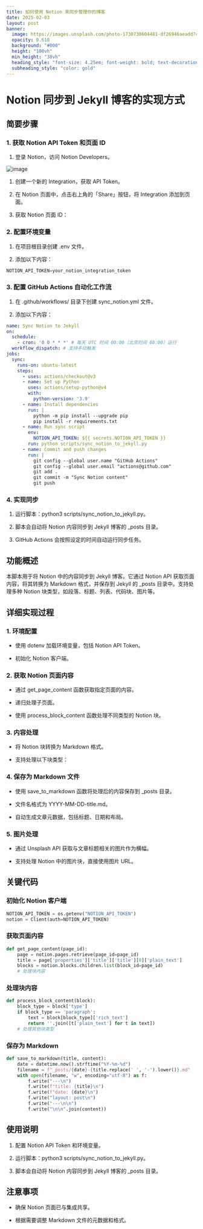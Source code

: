 ```yaml
---
title: 如何使用 Notion 来同步管理你的博客
date: 2025-02-03
layout: post
banner:
  image: https://images.unsplash.com/photo-1730730604481-df26946aeadd?crop=entropy&cs=tinysrgb&fit=max&fm=jpg&ixid=M3w2OTIwMzJ8MHwxfHJhbmRvbXx8fHx8fHx8fDE3Mzg2MDcxMjF8&ixlib=rb-4.0.3&q=80&w=1080
  opacity: 0.618
  background: "#000"
  height: "100vh"
  min_height: "38vh"
  heading_style: "font-size: 4.25em; font-weight: bold; text-decoration: underline"
  subheading_style: "color: gold"
---
```


# Notion 同步到 Jekyll 博客的实现方式

## 简要步骤

### 1. 获取 Notion API Token 和页面 ID

1. 登录 Notion，访问 Notion Developers。

![image](https://prod-files-secure.s3.us-west-2.amazonaws.com/a7a0cc5a-89b9-4cda-8686-1fba0ca52f40/d19c1afe-dea5-4312-9333-786b0ba83054/image.png?X-Amz-Algorithm=AWS4-HMAC-SHA256&X-Amz-Content-Sha256=UNSIGNED-PAYLOAD&X-Amz-Credential=ASIAZI2LB4664IJNBZNI%2F20250203%2Fus-west-2%2Fs3%2Faws4_request&X-Amz-Date=20250203T182520Z&X-Amz-Expires=3600&X-Amz-Security-Token=IQoJb3JpZ2luX2VjEAIaCXVzLXdlc3QtMiJGMEQCICahfldC9Q1VS01iyvXkFcvIuknkQK2uLl%2BO%2BtyW1Fj0AiALiwoUETBzEtuPm9Lcl7ZV36PbQfhwrF6km8E7CdI3CSr%2FAwgbEAAaDDYzNzQyMzE4MzgwNSIMzFLzDdL5ChYUtbShKtwD2yi7EzyVd22Cjb5zG9SwcAwpaL%2Bmqs6HfLUvMmnLjczuy2XO6Qgvu4vsvucu9dICfV3OK1pLqksnBIBEnHINjUYPPdikxkCjde7TmbNJC88hQozUP0T96%2Fbu4MwrXFPW3VPZHQbhtLoFbkBgKFvJPP0eMXMfHz6QJH1q%2Fo2Zgj5Tuh9AjzfMfDYPmi4AguXugPsaoPUlCPgSSuV%2FbDBojzITTpfoiSfv7L6nxrGWz%2Fvt8BUH%2FLwpmpB%2Fw%2F4UkLpZtjvuV3%2BcUswRJCFFamLp7pIBAFWJ901MIHCzlN9vtYn8HRQq8QC%2Bo2hHOxYXh9%2FRfeE0vSHSHXIrJCqcXkUMkhrgJnUhuQ8UxFmOQobIkq%2Bg0oxybX8GF2bi6RxJcYPPgBF4JZbetU5CxtKvjSfp01ezZZV79i2qJH7uHfOGNJMmQmLc9EUB2VwdeHj43XCJFadR2DSZAjJDLB8e0FHbqQAG%2BR067k5ABZQYiNIrTJKI7ui%2FrMaTT7dQLpfNFkOb4dspOIqZMA3pr3ZI3XX%2Frp%2FUOpra9ICThZaTkomNON4%2FHC8doAHhFh2zjmrzOFyRs68DMOyV14XmqSSJTD1k%2F0jB49fCkcHuYtaCuc2ddbiOYfZ67jsaBNBTF60wvYSEvQY6pgETiKpUvuIyiFM%2BjZZT7ALGsKT0lDGbsL%2B0ifGOymW3%2FyM%2FB9UQtye6%2BYDnrkeOrM45iJtX3rv48sywKlEi6bRO4RvwJ0xs0ehjfD8ifwyEslI%2BPSDM2y6a0xT4rsdYNOEELKx%2BB2AY0b1nWEkALlGYxo3RimxsKoy1Fu5PH6lqjzpzFRfjiQ1CsPCJPQYdqpaavc6rqvY0C0OWH476VTRwu35L4xY2&X-Amz-Signature=21e4e57239cd85219aac1d2552ae41239c795cc97c2d4786892e361b4d101371&X-Amz-SignedHeaders=host&x-id=GetObject)

1. 创建一个新的 Integration，获取 API Token。

1. 在 Notion 页面中，点击右上角的「Share」按钮，将 Integration 添加到页面。

1. 获取 Notion 页面 ID：


### 2. 配置环境变量

1. 在项目根目录创建 .env 文件。

1. 添加以下内容：

```javascript
NOTION_API_TOKEN=your_notion_integration_token
```

### 3. 配置 GitHub Actions 自动化工作流

1. 在 .github/workflows/ 目录下创建 sync_notion.yml 文件。

1. 添加以下内容：

```yaml
name: Sync Notion to Jekyll
on:
  schedule:
    - cron: '0 0 * * *' # 每天 UTC 时间 00:00（北京时间 08:00）运行
  workflow_dispatch: # 支持手动触发
jobs:
  sync:
    runs-on: ubuntu-latest
    steps:
      - uses: actions/checkout@v3
      - name: Set up Python
        uses: actions/setup-python@v4
        with:
          python-version: '3.9'
      - name: Install dependencies
        run: |
          python -m pip install --upgrade pip
          pip install -r requirements.txt
      - name: Run sync script
        env:
          NOTION_API_TOKEN: ${{ secrets.NOTION_API_TOKEN }}
        run: python scripts/sync_notion_to_jekyll.py
      - name: Commit and push changes
        run: |
          git config --global user.name "GitHub Actions"
          git config --global user.email "actions@github.com"
          git add .
          git commit -m "Sync Notion content"
          git push
```

### 4. 实现同步

1. 运行脚本：python3 scripts/sync_notion_to_jekyll.py。

1. 脚本会自动将 Notion 内容同步到 Jekyll 博客的 _posts 目录。

1. GitHub Actions 会按照设定的时间自动运行同步任务。

## 功能概述

本脚本用于将 Notion 中的内容同步到 Jekyll 博客。它通过 Notion API 获取页面内容，将其转换为 Markdown 格式，并保存到 Jekyll 的 _posts 目录中。支持处理多种 Notion 块类型，如段落、标题、列表、代码块、图片等。

## 详细实现过程

### 1. 环境配置

- 使用 dotenv 加载环境变量，包括 Notion API Token。

- 初始化 Notion 客户端。

### 2. 获取 Notion 页面内容

- 通过 get_page_content 函数获取指定页面的内容。

- 递归处理子页面。

- 使用 process_block_content 函数处理不同类型的 Notion 块。

### 3. 内容处理

- 将 Notion 块转换为 Markdown 格式。

- 支持处理以下块类型：


### 4. 保存为 Markdown 文件

- 使用 save_to_markdown 函数将处理后的内容保存到 _posts 目录。

- 文件名格式为 YYYY-MM-DD-title.md。

- 自动生成文章元数据，包括标题、日期和布局。

### 5. 图片处理

- 通过 Unsplash API 获取与文章标题相关的图片作为横幅。

- 支持处理 Notion 中的图片块，直接使用图片 URL。

## 关键代码

### 初始化 Notion 客户端

```python
NOTION_API_TOKEN = os.getenv("NOTION_API_TOKEN")
notion = Client(auth=NOTION_API_TOKEN)
```

### 获取页面内容

```python
def get_page_content(page_id):
    page = notion.pages.retrieve(page_id=page_id)
    title = page['properties']['title']['title'][0]['plain_text']
    blocks = notion.blocks.children.list(block_id=page_id)
    # 处理块内容
```

### 处理块内容

```python
def process_block_content(block):
    block_type = block['type']
    if block_type == 'paragraph':
        text = block[block_type]['rich_text']
        return ''.join([t['plain_text'] for t in text])
    # 处理其他块类型
```

### 保存为 Markdown

```python
def save_to_markdown(title, content):
    date = datetime.now().strftime("%Y-%m-%d")
    filename = f"_posts/{date}-{title.replace(' ', '-').lower()}.md"
    with open(filename, "w", encoding="utf-8") as f:
        f.write("---\n")
        f.write(f"title: {title}\n")
        f.write(f"date: {date}\n")
        f.write("layout: post\n")
        f.write("---\n\n")
        f.write("\n\n".join(content))
```

## 使用说明

1. 配置 Notion API Token 和环境变量。

1. 运行脚本：python3 scripts/sync_notion_to_jekyll.py。

1. 脚本会自动将 Notion 内容同步到 Jekyll 博客的 _posts 目录。

## 注意事项

- 确保 Notion 页面已与集成共享。

- 根据需要调整 Markdown 文件的元数据和格式。